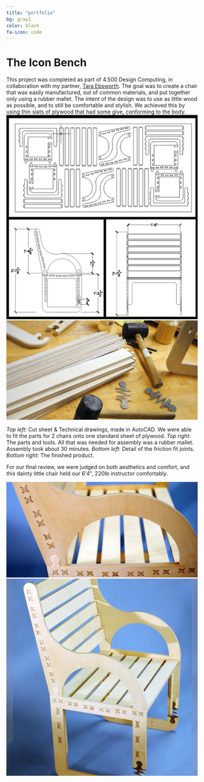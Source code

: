 ```yaml
---
title: "portfolio"
bg: gray1
color: black
fa-icon: code
---
```

<!-- 	row big column, row small column, row full column 
		use divs to make pictures of different sizes fit in one row	-->


<h1>The Icon Bench</h1>
This project was completed as part of 4.500 Design Computing, in collaboration with my partner, <a href="http://ebsworth.tumblr.com">Tara Ebsworth</a>. The goal was to create a chair that was easily manufactured, out of common materials, and put together only using a rubber mallet. The intent of the design was to use as little wood as possible, and to still be comfortable and stylish. We achieved this by using thin slats of plywood that had some give, conforming to the body.

<div>
	<img class="row small column"  src="img/portfolio/chairDrawingsCutPlan.png" alt="Cut plan of chair" title="Cut Sheet and AutoCAD drawings"/>
	<img class="row big column" src="img/portfolio/chair0.png" alt="Slats, mallets, and spring." title="Slats, mallets, and spring."/>
</div>

*Top left*: Cut sheet & Technical drawings, made in AutoCAD. We were able to fit the parts for 2 chairs onto one standard sheet of plywood. 
*Top right*: The parts and tools. All that was needed for assembly was a rubber mallet. Assembly took about 30 minutes. *Bottom left*: Detail of the friction fit joints. *Bottom right*: The finished product. 

For our final review, we were judged on both aesthetics and comfort, and this dainty little chair held our 6'4", 220lb instructor comfortably.

<div>
	<img class="row big column" src="img/portfolio/chair2.png" alt="Close up of connection joints." title="Close up of connection joints."/>
	<img class="row small column" src="img/portfolio/chair1.png" alt="Chair." title="The finished product."/>
</div>
